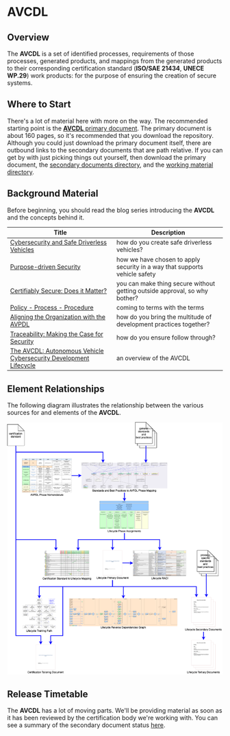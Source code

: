 # AVCDL

## Overview

The **AVCDL** is a set of identified processes, requirements of those processes, generated products,
and mappings from the generated products to their corresponding certification standard (**ISO/SAE 21434**,
**UNECE WP.29**) work products: for the purpose of ensuring the creation of secure systems.

## Where to Start

There's a lot of material here with more on the way. The recommended starting point is the [**AVCDL** primary document](./distribution/AVCDL.pdf). The primary document is about 160 pages, so it's recommended that you download the repository. Although you could just download the primary document itself, there are outbound links to the secondary documents that are path relative. If you can get by with just picking things out yourself, then download the primary document, the [secondary documents directory](./distribution/reference_documents/secondary_documents), and the [working material directory](./distribution/reference_documents/working_material).

## Background Material

Before beginning, you should read the blog series introducing the **AVCDL** and the concepts behind it.

| Title | Description |
|--|--|
| [Cybersecurity and Safe Driverless Vehicles](https://mindsofmotional.medium.com/cybersecurity-and-safe-driverless-vehicles-e7af87c59cad) | how do you create safe driverless vehicles? |
| [Purpose-driven Security](https://mindsofmotional.medium.com/purpose-driven-security-882c2d983216) | how we have chosen to apply security in a way that supports vehicle safety |
| [Certifiably Secure: Does it Matter?](https://mindsofmotional.medium.com/certifiably-secure-does-it-matter-9334c2566cf7) | you can make thing secure without getting outside approval, so why bother? |
| [Policy - Process - Procedure](https://mindsofmotional.medium.com/policy-process-procedure-whats-in-a-name-139bb98dd57f) | coming to terms with the terms |
| [Aligning the Organization with the AVPDL](https://mindsofmotional.medium.com/aligning-the-organization-with-the-avpdl-af1d60ea7c1f) | how do you bring the multitude of development practices together? |
| [Traceability: Making the Case for Security](https://mindsofmotional.medium.com/traceability-making-the-case-for-certification-62f3cb93c085) | how do you ensure follow through? |
| [The AVCDL: Autonomous Vehicle Cybersecurity Development Lifecycle](https://mindsofmotional.medium.com/avcdl-the-autonomous-vehicle-cybersecurity-development-lifecycle-266cf51e1cad) | an overview of the AVCDL |

## Element Relationships

The following diagram illustrates the relationship between the various sources for and elements of the **AVCDL**.

![lifecycle creation flow](./source/reference_documents/misc/images/processed/lifecycle%20creation%20flow.png)

## Release Timetable

The **AVCDL** has a lot of moving parts. We'll be providing material as soon as it has been reviewed by the certification body we're working with. You can see a summary of the secondary document status [here](./document%20status.md).
